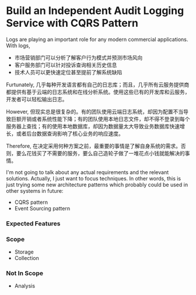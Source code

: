 # Build an Independent Audit Logging Service with CQRS Pattern

Logs are playing an important role for any modern commercial applications. With logs,
- 市场营销部门可以分析了解客户行为模式并预测市场风向
- 客户服务部门可以针对投诉查询相关历史信息
- 技术人员可以更快速定位甚至提前了解系统缺陷

Furtunately, 几乎每种开发语言都有自己的日志库；而且，几乎所有云服务提供商都提供有基于云端的日志系统和在线分析系统。使用这些已有的开发库和云服务，开发者可以轻松输出日志。

However, 但现实总是很复杂的。有的团队使用云端日志系统，却因为配置不当导致巨额开销或者系统性能下降；有的团队使用本地日志文件，却不得不登录到每个服务器上查找；有的使用本地数据库，却因为数据量太大导致业务数据库快速增长，或者后台数据查询影响了核心业务的响应速度。

Therefore, 在决定采用何种方案之前，最重要的事情是了解自身系统的需求。否则，要么花钱买了不需要的服务，要么自己造轮子做了一堆花点小钱就能解决的事情。

I'm not going to talk about any actual requirements and the relevant solutions. Actually, I just want to focus techniques. In other words, this is just trying some new architecture patterns which probably could be used in other systems in future:
-	CQRS pattern
-	Event Sourcing pattern


### Expected Features


### Scope
- Storage
-	Collection

### Not In Scope
-	Analysis


